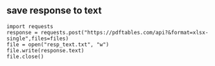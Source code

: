 ## save response to text 
```
import requests
response = requests.post("https://pdftables.com/api?&format=xlsx-single",files=files)
file = open("resp_text.txt", "w")
file.write(response.text)
file.close()
```
